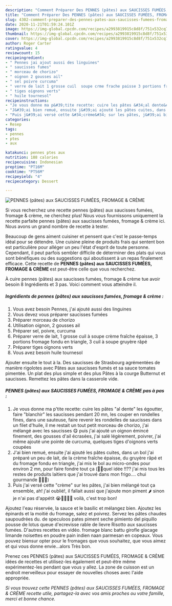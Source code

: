 ```yaml
---
description: "Comment Préparer Des PENNES (pâtes) aux SAUCISSES FUMÉES, FROMAGE &amp;amp; CRÈME"
title: "Comment Préparer Des PENNES (pâtes) aux SAUCISSES FUMÉES, FROMAGE &amp;amp; CRÈME"
slug: 4302-comment-preparer-des-pennes-pates-aux-saucisses-fumees-fromage-and-amp-creme
date: 2020-11-21T01:59:24.101Z
image: https://img-global.cpcdn.com/recipes/a2993819915c8d8f/751x532cq70/pennes-pates-aux-saucisses-fumees-fromage-creme-photo-principale-de-la-recette.jpg
thumbnail: https://img-global.cpcdn.com/recipes/a2993819915c8d8f/751x532cq70/pennes-pates-aux-saucisses-fumees-fromage-creme-photo-principale-de-la-recette.jpg
cover: https://img-global.cpcdn.com/recipes/a2993819915c8d8f/751x532cq70/pennes-pates-aux-saucisses-fumees-fromage-creme-photo-principale-de-la-recette.jpg
author: Roger Carter
ratingvalue: 4
reviewcount: 15
recipeingredient:
- " Pennes jai ajout aussi des linguines"
- " saucisses fumes"
- " morceau de chorizo"
- " oignon 2 gousses ail"
- " sel poivre curcuma"
- " verre de lait 1 grosse cuil  soupe crme frache paisse 3 portions fromage fondu en triangle 3 cuil  soupe gruyre rp"
- " tiges oignons verts"
- " huile tournesol"
recipeinstructions:
- "Je vous donne ma p&#39;tite recette: cuire les pâtes &#34;al dente&#34; les égoutter, faire &#34;blanchir&#34; les saucisses pendant 20 mn, les couper en rondelles fines, dans une sauteuse, faire revenir les rondelles de saucisses dans un filet d&#39;huile, il me restait un tout petit morceau de chorizo, j&#39;ai mélangé avec les saucisses 😋 puis j&#39;ai ajouté un oignon émincé finement, des gousses d&#39;ail écrasées, j&#39;ai salé légèrement, poivrer, j&#39;ai même ajouté une pointe de curcuma, quelques tiges d&#39;oignons verts coupées"
- "J&#39;ai bien remué, ensuite j&#39;ai ajouté les pâtes cuites, dans un bol j&#39;ai préparé un peu de lait, de la crème fraîche épaisse, du gruyère râpé et du fromage fondu en triangle, j&#39;ai mis le bol au micro-ondes pour environ 2 mn, pour faire fondre tout ça (🤔🤔quel idée !!?? j&#39;ai mis tous les restes de produits laitiers que j&#39;ai trouvé dans mon frigo.... chui gourmande 🤣🤣🤣)"
- "Puis j&#39;ai versé cette &#34;crème&#34; sur les pâtes, j&#39;ai bien mélangé tout ça ensemble, ah! j&#39;ai oublié!, il fallait aussi que j&#39;ajoute mon piment 🌶 sinon je n&#39;ai pas d&#39;appétit 😭🤣🤣🤣🤣 voilà, c&#39;est trop bon!"
categories:
- Resep
tags:
- pennes
- ptes
- aux

katakunci: pennes ptes aux 
nutrition: 188 calories
recipecuisine: Indonesian
preptime: "PT16M"
cooktime: "PT56M"
recipeyield: "4"
recipecategory: Dessert

---
```



![PENNES (pâtes) aux SAUCISSES FUMÉES, FROMAGE &amp; CRÈME](https://img-global.cpcdn.com/recipes/a2993819915c8d8f/751x532cq70/pennes-pates-aux-saucisses-fumees-fromage-creme-photo-principale-de-la-recette.jpg)

Si vous recherchez une recette pennes (pâtes) aux saucisses fumées, fromage &amp; crème, ne cherchez plus! Nous vous fournissons uniquement la recette parfaite pennes (pâtes) aux saucisses fumées, fromage &amp; crème ici. Nous avons un grand nombre de recette à tester.

Beaucoup de gens aiment cuisiner et pensent que c'est le passe-temps idéal pour se détendre. Une cuisine pleine de produits frais qui sentent bon est particulière pour alléger un peu l'état d'esprit de toute personne. Cependant, il peut parfois sembler difficile de déterminer des plats qui vous sont bénéfiques ou des suggestions qui aboutissent à un repas finalement efficace. Cette recette de <strong> PENNES (pâtes) aux SAUCISSES FUMÉES, FROMAGE &amp; CRÈME </strong> est peut-être celle que vous recherchez.

<!--inarticleads1-->

À cuire pennes (pâtes) aux saucisses fumées, fromage &amp; crème tue avoir besoin 8 Ingrédients et 3 pas. Voici comment vous atteindre il.

##### Ingrédients de pennes (pâtes) aux saucisses fumées, fromage &amp; crème :

1. Vous avez besoin  Pennes, j&#39;ai ajouté aussi des linguines
1. Vous devez vous préparer  saucisses fumées
1. Préparer  morceau de chorizo
1. Utilisation  oignon, 2 gousses ail
1. Préparer  sel, poivre, curcuma
1. Préparer  verre de lait, 1 grosse cuil à soupe crème fraîche épaisse, 3 portions fromage fondu en triangle, 3 cuil à soupe gruyère râpé
1. Préparer  tiges oignons verts
1. Vous avez besoin  huile tournesol


Ajouter ensuite le tout à la. Des saucisses de Strasbourg agrémentées de manière rigolotes avec Pâtes aux saucisses fumés et sa sauce tomates pimentée. Un plat des plus simple et des plus Pâtes à la courge Butternut et saucisses. Remettez les pâtes dans la casserole vide. 

<!--inarticleads2-->

##### PENNES (pâtes) aux SAUCISSES FUMÉES, FROMAGE &amp; CRÈME pas à pas :

1. Je vous donne ma p&#39;tite recette: cuire les pâtes &#34;al dente&#34; les égoutter, faire &#34;blanchir&#34; les saucisses pendant 20 mn, les couper en rondelles fines, dans une sauteuse, faire revenir les rondelles de saucisses dans un filet d&#39;huile, il me restait un tout petit morceau de chorizo, j&#39;ai mélangé avec les saucisses 😋 puis j&#39;ai ajouté un oignon émincé finement, des gousses d&#39;ail écrasées, j&#39;ai salé légèrement, poivrer, j&#39;ai même ajouté une pointe de curcuma, quelques tiges d&#39;oignons verts coupées
1. J&#39;ai bien remué, ensuite j&#39;ai ajouté les pâtes cuites, dans un bol j&#39;ai préparé un peu de lait, de la crème fraîche épaisse, du gruyère râpé et du fromage fondu en triangle, j&#39;ai mis le bol au micro-ondes pour environ 2 mn, pour faire fondre tout ça (🤔🤔quel idée !!?? j&#39;ai mis tous les restes de produits laitiers que j&#39;ai trouvé dans mon frigo.... chui gourmande 🤣🤣🤣)
1. Puis j&#39;ai versé cette &#34;crème&#34; sur les pâtes, j&#39;ai bien mélangé tout ça ensemble, ah! j&#39;ai oublié!, il fallait aussi que j&#39;ajoute mon piment 🌶 sinon je n&#39;ai pas d&#39;appétit 😭🤣🤣🤣🤣 voilà, c&#39;est trop bon!


Ajoutez l&#39;eau réservée, la sauce et le basilic et mélangez bien. Ajoutez les épinards et la moitié du fromage, salez et poivrez. Servez les pâtes chaudes saupoudrées du. de speculoos pates piment seche pimiento del piquillo pousse de lotus queue d&#39;ecrevisse rable de lievre Risotto aux saucisses fumées. D&#39;autres recettes en vidéo. fromage blanc battu girofle glacage limande noisettes en poudre pain indien naan parmesan en copeaux. Vous pouvez biensur opter pour le fromages que vous souhaitez, que vous aimez et qui vous donne envie…alors Très bon. 

<!--inarticleads1-->

<p>
Prenez ces PENNES (pâtes) aux SAUCISSES FUMÉES, FROMAGE &amp; CRÈME idées de recettes et utilisez-les également et peut-être même expérimentez-les pendant que vous y allez. La zone de cuisson est un endroit merveilleux pour essayer de nouvelles choses avec l'aide appropriée.
</p>

<p>
<i>Si vous trouvez cette PENNES (pâtes) aux SAUCISSES FUMÉES, FROMAGE &amp; CRÈME recette utile, partagez-la avec vos amis proches ou votre famille, merci et bonne chance.</i>
</p>
